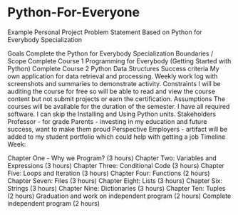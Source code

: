 # Python-For-Everyone
Example Personal Project Problem Statement
Based on Python for Everybody Specialization

Goals
Complete the Python for Everybody Specialization
Boundaries / Scope
Complete Course 1 Programming for Everybody (Getting Started with Python)
Complete Course 2 Python Data Structures
Success criteria
My own application for data retrieval and processing.
Weekly work log with screenshots and summaries to demonstrate activity.
Constraints
I will be auditing the course for free so will be able to read and view the course content but not submit projects or earn the certification.
Assumptions
The courses will be available for the duration of the semester.
I have all required software.
I can skip the Installing and Using Python units.
Stakeholders
Professor - for grade
Parents - investing in my education and future success, want to make them proud
Perspective Employers - artifact will be added to my student portfolio which could help with getting a job
Timeline
Week:

Chapter One - Why we Program? (3 hours)
Chapter Two: Variables and Expressions (3 hours)
Chapter Three: Conditional Code (3 hours)
Chapter Five: Loops and Iteration (3 hours)
Chapter Four: Functions (2 hours)
Chapter Seven: Files (3 hours)
Chapter Eight: Lists (3 hours)
Chapter Six: Strings (3 hours)
Chapter Nine: Dictionaries (3 hours)
Chapter Ten: Tuples (2 hours)
Graduation and work on independent program (2 hours)
Complete independent program (2 hours)

